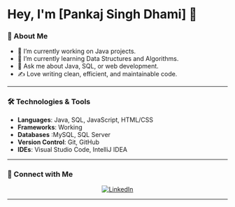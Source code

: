 # Hey, I'm [Pankaj Singh Dhami] 👋


### 🚀 About Me

- 🔭 I’m currently working on Java projects.
- 🌱 I’m currently learning Data Structures and Algorithms.
- 💬 Ask me about Java, SQL, or web development.
- ✍️ Love writing clean, efficient, and maintainable code.

---

### 🛠 Technologies & Tools

- **Languages**: Java, SQL, JavaScript, HTML/CSS
- **Frameworks**: Working
- **Databases** :MySQL,  SQL Server 
- **Version Control**: Git, GitHub
- **IDEs**: Visual Studio Code,  IntelliJ IDEA 

---

### 🔗 Connect with Me

<p align="center">
  <a href="https://www.linkedin.com/in/pankajdhami811/"><img src="https://img.shields.io/badge/-LinkedIn-blue?style=flat-square&logo=Linkedin&logoColor=white" alt="LinkedIn"></a>

  
---
